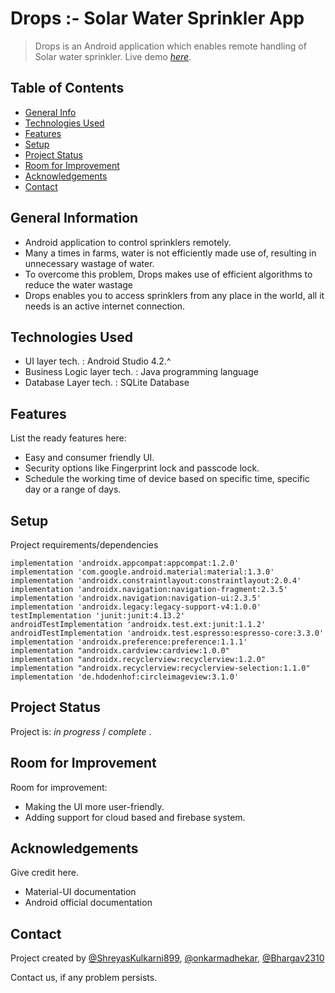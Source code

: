 # Drops :- Solar Water Sprinkler App

> Drops is an Android application which enables remote handling of Solar water sprinkler.
> Live demo [_here_](https://drive.google.com/file/d/1x_tAWGhWaBaGnuVKxLxn6J2nNtHJLMSk/view).

## Table of Contents
* [General Info](#general-information)
* [Technologies Used](#technologies-used)
* [Features](#features)
* [Setup](#setup)
* [Project Status](#project-status)
* [Room for Improvement](#room-for-improvement)
* [Acknowledgements](#acknowledgements)
* [Contact](#contact)
<!-- * [License](#license) -->


## General Information
- Android application to control sprinklers remotely.
- Many a times in farms, water is not efficiently made use of, resulting in unnecessary wastage of water.
- To overcome this problem, Drops makes use of efficient algorithms to reduce the water wastage
- Drops enables you to access sprinklers from any place in the world, all it needs is an active internet connection.
<!-- You don't have to answer all the questions - just the ones relevant to your project. -->


## Technologies Used
- UI layer tech. : Android Studio 4.2.^
- Business Logic layer tech. : Java programming language
- Database Layer tech. : SQLite Database


## Features
List the ready features here:
- Easy and consumer friendly UI.
- Security options like Fingerprint lock and passcode lock.
- Schedule the working time of device based on specific time, specific day or a range of days.


## Setup
Project requirements/dependencies
    
    implementation 'androidx.appcompat:appcompat:1.2.0'
    implementation 'com.google.android.material:material:1.3.0'
    implementation 'androidx.constraintlayout:constraintlayout:2.0.4'
    implementation 'androidx.navigation:navigation-fragment:2.3.5'
    implementation 'androidx.navigation:navigation-ui:2.3.5'
    implementation 'androidx.legacy:legacy-support-v4:1.0.0'
    testImplementation 'junit:junit:4.13.2'
    androidTestImplementation 'androidx.test.ext:junit:1.1.2'
    androidTestImplementation 'androidx.test.espresso:espresso-core:3.3.0'
    implementation 'androidx.preference:preference:1.1.1'
    implementation "androidx.cardview:cardview:1.0.0"
    implementation "androidx.recyclerview:recyclerview:1.2.0"
    implementation "androidx.recyclerview:recyclerview-selection:1.1.0"
    implementation 'de.hdodenhof:circleimageview:3.1.0'


## Project Status
Project is: _in progress_ / _complete_ .


## Room for Improvement

Room for improvement:
- Making the UI more user-friendly.
- Adding support for cloud based and firebase system.


## Acknowledgements
Give credit here.
- Material-UI documentation
- Android official documentation

## Contact
Project created by [@ShreyasKulkarni899](https://www.linkedin.com/in/shreyas-kulkarni-632364180), 
           [@onkarmadhekar](https://www.linkedin.com/in/onkar-madhekar/),
           [@Bhargav2310](https://github.com/Bhargav2310)
            
Contact us, if any problem persists.

<!-- Optional -->
<!-- ## License -->
<!-- This project is open source and available under the [... License](). -->

<!-- You don't have to include all sections - just the one's relevant to your project -->
